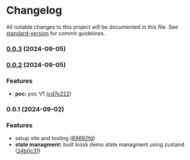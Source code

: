 # Changelog

All notable changes to this project will be documented in this file. See [standard-version](https://github.com/conventional-changelog/standard-version) for commit guidelines.

### [0.0.3](https://github.com/hamsa-ai/kiosk-demo/compare/v0.0.2...v0.0.3) (2024-09-05)

### [0.0.2](https://github.com/hamsa-ai/kiosk-demo/compare/v0.0.1...v0.0.2) (2024-09-05)


### Features

* **poc:** poc V1 ([cd7e222](https://github.com/hamsa-ai/kiosk-demo/commit/cd7e222442e08be05de945dd9c3bb1b9271fa070))

### 0.0.1 (2024-09-02)


### Features

* setup vite and tooling ([69692fd](https://github.com/hamsa-ai/kiosk-demo/commit/69692fd33f92d203922e0f3610d71d429ce90fdc))
* **state managment:** built kiosk demo state managment using zustand ([24b0c31](https://github.com/hamsa-ai/kiosk-demo/commit/24b0c31922e54ff4fb24d4f073a3ddeb6a44b9b1))

